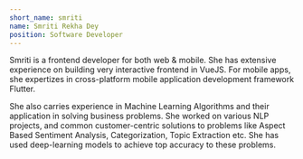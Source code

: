 ```yaml
---
short_name: smriti
name: Smriti Rekha Dey
position: Software Developer
---
```

Smriti is a frontend developer for both web & mobile. She has extensive experience on building very interactive frontend in VueJS. For mobile apps, she expertizes in cross-platform mobile application development framework Flutter.

She also carries experience in Machine Learning Algorithms and their application in solving business problems. She worked on various NLP projects, and common customer-centric solutions to problems like Aspect Based Sentiment Analysis, Categorization, Topic Extraction etc. She has used deep-learning models to achieve top accuracy to these problems.
